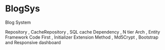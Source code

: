 # BlogSys
Blog System 

Repository , CacheRepository , SQL cache Dependency , N tier Arch , Entity Framework Code First , İnitializer Extension Method , Md5Crypt , Bootstrap and Responsive dashboard
